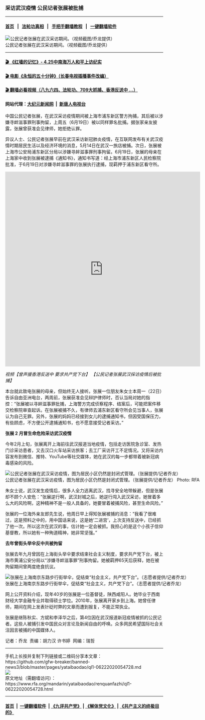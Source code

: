 ### 采访武汉疫情 公民记者张展被批捕 
------------------------

#### [首页](https://github.com/gfw-breaker/banned-news3/blob/master/README.md) &nbsp;&nbsp;|&nbsp;&nbsp; [法轮功真相](https://github.com/begood0513/basic/blob/master/README.md)  &nbsp;&nbsp;|&nbsp;&nbsp; [手把手翻墙教程](https://github.com/gfw-breaker/guides/wiki)  &nbsp;&nbsp;|&nbsp;&nbsp; [一键翻墙软件](https://github.com/gfw-breaker/nogfw/blob/master/README.md)  



<div id="headerimg">
 <img alt="公民记者张展在武汉采访期间。（视频截图/乔龙提供）" src="https://www.rfa.org/mandarin/yataibaodao/renquanfazhi/ql1-06222020054728.html/m0622-ql1p1.JPG/@@images/f062c399-261c-4bb9-9418-993428addd42.jpeg" title="公民记者张展在武汉采访期间。（视频截图/乔龙提供）"/>
 <div id="headerimgcontents">
  <div id="headerimgcaption">
   <span>
    公民记者张展在武汉采访期间。（视频截图/乔龙提供）
   </span>
   <!-- zoomattribute -->
  </div>
  <!-- headerimgcaption -->
 </div>
 <!-- headerimagecontents -->
</div>

<hr/>


#### [ 🎬  《红墙的记忆》- 4.25中南海万人和平上访纪实](http://141.164.39.94:10000/videos/legend/425.html)

#### [ 🎬  电影《永恒的五十分钟》（长春电视插播事件改编） ](http://141.164.39.94:10000/videos/news/ComingForYou-2.html)

#### [ 🎬  翻墙必看视频（八九六四、法轮功、709大抓捕、香港反送中 ...）](https://github.com/gfw-breaker/links/blob/master/banned.md)

#### 网站代理：[大纪元新闻网](http://167.172.10.89:10080/gb/) &nbsp;|&nbsp; [新唐人电视台](http://167.172.10.89:8808/gb/)

<div id="storytext">
 <div>
  <div class="slot_header">
  </div>
 </div>
 <p>
 </p>
 <p>
  中国公民记者张展，在武汉采访疫情期间被上海市浦东新区警方拘捕，其后被以涉嫌寻衅滋事罪刑事拘留，上周五（6月19日）被以同样罪名批捕。据张家亲友披露，张展曾获准会见律师，她拒绝认罪。
 </p>
 <p>
  异议人士、公民记者张展早前在武汉采访新冠肺炎疫情，在互联网发布有关武汉疫情时期居民生活以及经济环境的消息，5月14日在武汉一旅店被捕。次日，张展被上海市公安局浦东新区分局以涉嫌寻衅滋事罪刑事拘留。6月19日，张展的母亲在上海家中收到张展被逮捕《通知书》，通知书写道：经上海市浦东新区人民检察院批准，于6月19日对涉嫌寻衅滋事罪的张展执行逮捕，现羁押于浦东新区看守所。
 </p>
 <p>
 </p>
 <p>
 </p>
 <p>
  <iframe frameborder="0" height="620" scrolling="no" src="https://www.facebook.com/plugins/video.php?href=https%3A%2F%2Fwww.facebook.com%2FRFAChinese%2Fvideos%2F565986607397425%2F&amp;show_text=0&amp;width=622" width="622">
  </iframe>
 </p>
 <p>
  <i>
   <span>
    <span title="【曾声援香港反送中  要求共产党下台】 【公民记者张展武汉採访疫情后被批捕】">
     视频【曾声援香港反送中  要求共产党下台】 【公民记者张展武汉採访疫情后被批捕】
    </span>
   </span>
  </i>
 </p>
 <p>
 </p>
 <p>
  本台就此致电张展的母亲，但始终无人接听。张展一位朋友朱女士本周一（22日）告诉自由亚洲电台，两周前，张展获准会见辩护律师时，否认当局对她的指控：“张展被以寻衅滋事罪批捕，上海警方完成侦察程序、结案后，可能把案件移交检察院审查起诉。在张展被捕不久，有律师去浦东新区看守所会见当事人，张展认为自己无罪。另外，张展的妈妈已经接到女儿的逮捕通知书，但因受国保压力，有些顾虑，不方便公开逮捕通知书，也不愿意接受记者采访。”
 </p>
 <p>
  <b>
   张展
  </b>
  <b>
   2
  </b>
  <b>
   月冒生命危险采访武汉疫情
  </b>
 </p>
 <p>
  今年2月上旬，张展离开上海前往武汉报道当地疫情，包括走访医院急诊室、发热门诊采访患者，又去汉口火车站采访旅客；去工厂采访开工不足情况。又将采访内容发布到微信、推特、YouTube等社交媒体，她在武汉的每一步都带着被新冠病毒感染的风险。
 </p>
 <p>
 </p>
 <p>
  <div class="image-inline captioned" style="width:818px;">
   <div style="width:818px;">
    <img alt="公民记者张展在武汉采访疫情，图为居民小区仍然是封闭式管理。（张展提供/记者乔龙）" src="https://www.rfa.org/mandarin/yataibaodao/renquanfazhi/ql1-06222020054728.html/m0417-ql2p2.jpg" title="公民记者张展在武汉采访疫情，图为居民小区仍然是封闭式管理。（张展提供/记者乔龙）"/>
   </div>
   <div class="image-caption">
    <span style="width:818px;">
     公民记者张展在武汉采访疫情，图为居民小区仍然是封闭式管理。（张展提供/记者乔龙）
    </span>
    <span class="copyright">
     Photo: RFA
    </span>
   </div>
  </div>
 </p>
 <p>
  朱女士说，武汉发生疫情后，很多人全力逃离武汉，找寻安全地带躲避，但是张展却不顾个人安危：“张展逆行啊，武汉封城之后，她逆行闯入武汉采访，她冒着多么大的风险啊，这种精神不是一般人具备的，她要冒着被捕风险，甚至生命风险。”
 </p>
 <p>
  张展的一位海外亲友郎先生说，他周日早上得知张展被捕的消息：“我看了很难过，这是预料之中的，用中国话来说，这是她‘二进宫’，上次支持反送中，已经抓了他一次。所以这次在武汉的事，估计她一定会被抓。我担心的是这个小孩子信仰基督教，所以她有一种殉道精神，她非常坚强。”
 </p>
 <p>
  <b>
   去年曾街头举伞反中共被拘留
  </b>
 </p>
 <p>
  张展去年九月曾因在上海街头举伞要求结束社会主义制度，要求共产党下台，被上海市黄浦公安分局以“涉嫌寻衅滋事罪”刑事拘留。她被羁押65天后获释，她在被拘留期间曾两度绝食抗议。
 </p>
 <p>
 </p>
 <p>
  <div class="image-inline captioned" style="width:700px;">
   <div style="width:700px;">
    <img alt="张展在上海南京东路步行街举伞，促结束“社会主义，共产党下台”。（志愿者提供/记者乔龙）" src="https://www.rfa.org/mandarin/yataibaodao/renquanfazhi/ql1-06222020054728.html/m1126-ql2p1.jpg" title="张展在上海南京东路步行街举伞，促结束“社会主义，共产党下台”。（志愿者提供/记者乔龙）"/>
   </div>
   <div class="image-caption">
    <span style="width:700px;">
     张展在上海南京东路步行街举伞，促结束“社会主义，共产党下台”。（志愿者提供/记者乔龙）
    </span>
    <span class="copyright">
    </span>
   </div>
  </div>
 </p>
 <p>
  网上公开资料介绍，现年40岁的张展是一位基督徒，陕西咸阳人。她毕业于西南财经大学金融专业并取得硕士学位。2010年，张展离开家乡到上海。她曾任律师，期间在网上发表针砭时弊的文章而遭到报复，不能正常执业。
 </p>
 <p>
  张展是继陈秋实、方斌和李泽华之后，第4位因在武汉报道新冠疫情被抓的公民记者。这些人被捕引发中国民众对言论及新闻自由的呼唤。众多网民希望国际社会关注因言被捕的中国媒体人。
 </p>
 <p>
 </p>
 <p>
  记者：乔龙  责编：胡力汉 许书婷  网编：瑞哲
 </p>
</div>

<hr/>
手机上长按并复制下列链接或二维码分享本文章：<br/>
https://github.com/gfw-breaker/banned-news3/blob/master/pages/yataibaodao/ql1-06222020054728.md <br/>
<a href='https://github.com/gfw-breaker/banned-news3/blob/master/pages/yataibaodao/ql1-06222020054728.md'><img src='https://github.com/gfw-breaker/banned-news3/blob/master/pages/yataibaodao/ql1-06222020054728.md.png'/></a> <br/>
原文地址（需翻墙访问）：https://www.rfa.org/mandarin/yataibaodao/renquanfazhi/ql1-06222020054728.html


------------------------
#### [首页](https://github.com/gfw-breaker/banned-news3/blob/master/README.md) &nbsp;|&nbsp; [一键翻墙软件](https://github.com/gfw-breaker/nogfw/blob/master/README.md) &nbsp;| [《九评共产党》](https://github.com/gfw-breaker/9ping.md/blob/master/README.md#九评之一评共产党是什么) | [《解体党文化》](https://github.com/gfw-breaker/jtdwh.md/blob/master/README.md) | [《共产主义的终极目的》](https://github.com/gfw-breaker/gczydzjmd.md/blob/master/README.md)


<img src='http://gfw-breaker.win/banned-news3/pages/yataibaodao/ql1-06222020054728.md' width='0px' height='0px'/>